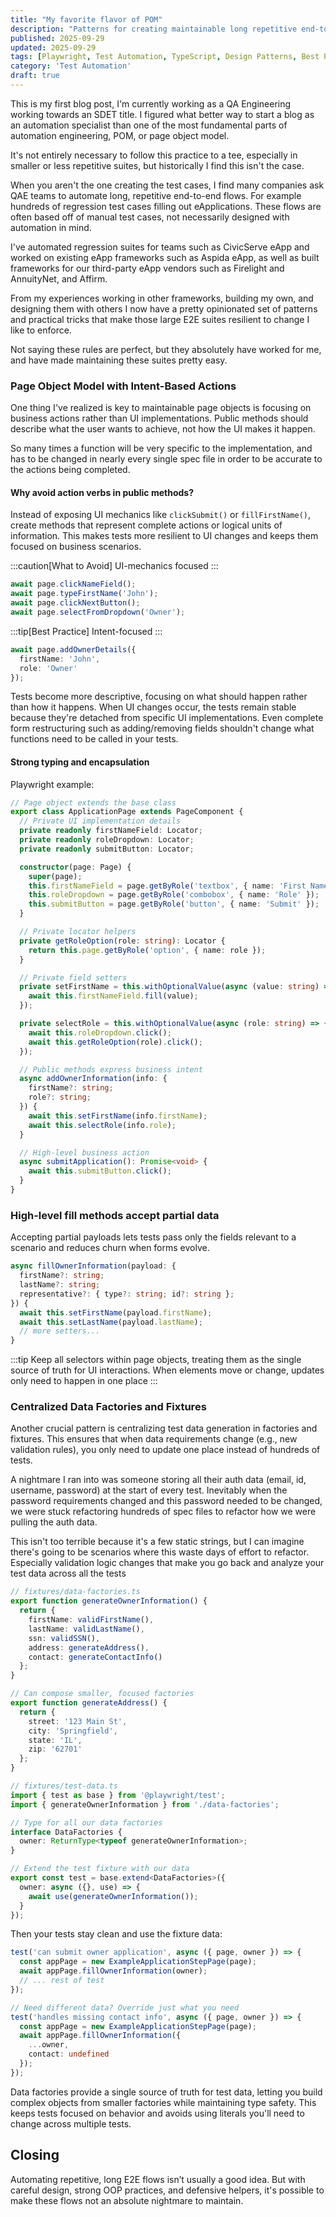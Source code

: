 ```yaml
---
title: "My favorite flavor of POM"
description: "Patterns for creating maintainable long repetitive end-to-end flows"
published: 2025-09-29
updated: 2025-09-29
tags: [Playwright, Test Automation, TypeScript, Design Patterns, Best Practices]
category: 'Test Automation'
draft: true 
---
```


This is my first blog post, I'm currently working as a QA Engineering working towards an SDET title. I figured what better way to start a blog as an automation specialist than one of the most fundamental parts of automation engineering, POM, or page object model.

It's not entirely necessary to follow this practice to a tee, especially in smaller or less repetitive suites, but historically I find this isn't the case.

When you aren't the one creating the test cases, I find many companies ask QAE teams to automate long, repetitive end-to-end flows. For example hundreds of regression test cases filling out eApplications. These flows are often based off of manual test cases, not necessarily designed with automation in mind.

I've automated regression suites for teams such as CivicServe eApp and worked on existing eApp frameworks such as Aspida eApp, as well as built frameworks for our third-party eApp vendors such as Firelight and AnnuityNet, and Affirm. 

From my experiences working in other frameworks, building my own, and designing them with others I now have a pretty opinionated set of patterns and practical tricks that make those large E2E suites resilient to change I like to enforce.

Not saying these rules are perfect, but they absolutely have worked for me, and have made maintaining these suites pretty easy.

### Page Object Model with Intent-Based Actions

One thing I've realized is key to maintainable page objects is focusing on business actions rather than UI implementations. Public methods should describe what the user wants to achieve, not how the UI makes it happen.

So many times a function will be very specific to the implementation, and has to be changed in nearly every single spec file in order to be accurate to the actions being completed.

#### Why avoid action verbs in public methods?

Instead of exposing UI mechanics like `clickSubmit()` or `fillFirstName()`, create methods that represent complete actions or logical units of information. This makes tests more resilient to UI changes and keeps them focused on business scenarios.

:::caution[What to Avoid]
UI-mechanics focused
::: 
```ts
await page.clickNameField();
await page.typeFirstName('John');
await page.clickNextButton();
await page.selectFromDropdown('Owner');
```

:::tip[Best Practice]
Intent-focused
:::
```ts
await page.addOwnerDetails({
  firstName: 'John',
  role: 'Owner'
});
```

Tests become more descriptive, focusing on what should happen rather than how it happens. When UI changes occur, the tests remain stable because they're detached from specific UI implementations. Even complete form restructuring such as adding/removing fields shouldn't change what functions need to be called in your tests.

#### Strong typing and encapsulation

Playwright example:

```ts
// Page object extends the base class
export class ApplicationPage extends PageComponent {
  // Private UI implementation details
  private readonly firstNameField: Locator;
  private readonly roleDropdown: Locator;
  private readonly submitButton: Locator;

  constructor(page: Page) {
    super(page);
    this.firstNameField = page.getByRole('textbox', { name: 'First Name' });
    this.roleDropdown = page.getByRole('combobox', { name: 'Role' });
    this.submitButton = page.getByRole('button', { name: 'Submit' });
  }

  // Private locator helpers
  private getRoleOption(role: string): Locator {
    return this.page.getByRole('option', { name: role });
  }

  // Private field setters
  private setFirstName = this.withOptionalValue(async (value: string) => {
    await this.firstNameField.fill(value);
  });

  private selectRole = this.withOptionalValue(async (role: string) => {
    await this.roleDropdown.click();
    await this.getRoleOption(role).click();
  });

  // Public methods express business intent
  async addOwnerInformation(info: { 
    firstName?: string; 
    role?: string;
  }) {
    await this.setFirstName(info.firstName);
    await this.selectRole(info.role);
  }

  // High-level business action
  async submitApplication(): Promise<void> {
    await this.submitButton.click();
  }
}
```

### High-level fill methods accept partial data

Accepting partial payloads lets tests pass only the fields relevant to a scenario and reduces churn when forms evolve.

```ts
async fillOwnerInformation(payload: {
  firstName?: string;
  lastName?: string;
  representative?: { type?: string; id?: string };
}) {
  await this.setFirstName(payload.firstName);
  await this.setLastName(payload.lastName);
  // more setters...
}
```

:::tip
Keep all selectors within page objects, treating them as the single source of truth for UI interactions. When elements move or change, updates only need to happen in one place
:::

### Centralized Data Factories and Fixtures

Another crucial pattern is centralizing test data generation in factories and fixtures. This ensures that when data requirements change (e.g., new validation rules), you only need to update one place instead of hundreds of tests.

A nightmare I ran into was someone storing all their auth data (email, id, username, password) at the start of every test. Inevitably when the password requirements changed and this password needed to be changed, we were stuck refactoring hundreds of spec files to refactor how we were pulling the auth data.

This isn't too terrible because it's a few static strings, but I can imagine there's going to be scenarios where this waste days of effort to refactor. Especially validation logic changes that make you go back and analyze your test data across all the tests

```ts
// fixtures/data-factories.ts
export function generateOwnerInformation() {
  return {
    firstName: validFirstName(),
    lastName: validLastName(),
    ssn: validSSN(),
    address: generateAddress(),
    contact: generateContactInfo()
  };
}

// Can compose smaller, focused factories
export function generateAddress() {
  return {
    street: '123 Main St',
    city: 'Springfield',
    state: 'IL',
    zip: '62701'
  };
}

// fixtures/test-data.ts
import { test as base } from '@playwright/test';
import { generateOwnerInformation } from './data-factories';

// Type for all our data factories
interface DataFactories {
  owner: ReturnType<typeof generateOwnerInformation>;
}

// Extend the test fixture with our data
export const test = base.extend<DataFactories>({
  owner: async ({}, use) => {
    await use(generateOwnerInformation());
  }
});
```

Then your tests stay clean and use the fixture data:

```ts
test('can submit owner application', async ({ page, owner }) => {
  const appPage = new ExampleApplicationStepPage(page);
  await appPage.fillOwnerInformation(owner);
  // ... rest of test
});

// Need different data? Override just what you need
test('handles missing contact info', async ({ page, owner }) => {
  const appPage = new ExampleApplicationStepPage(page);
  await appPage.fillOwnerInformation({
    ...owner,
    contact: undefined
  });
});
```

Data factories provide a single source of truth for test data, letting you build complex objects from smaller factories while maintaining type safety. This keeps tests focused on behavior and avoids using literals you'll need to change across multiple tests.

## Closing
Automating repetitive, long E2E flows isn’t usually a good idea. But with careful design, strong OOP practices, and defensive helpers, it's possible to make these flows not an absolute nightmare to maintain.